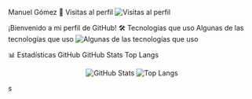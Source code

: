 Manuel Gómez 👋
Visitas al perfil
![Visitas al perfil](https://komarev.com/ghpvc/?username=manuelgomez04&color=red)

¡Bienvenido a mi perfil de GitHub!
🛠 Tecnologías que uso
Algunas de las tecnologías que uso
 <img src="https://i.imgur.com/kzgSUIV.png" alt="Algunas de las tecnologías que uso" width=auto/>

📊 Estadísticas GitHub
GitHub Stats Top Langs
<p align="center">
  <img src="https://github-readme-stats.vercel.app/api?username=manuelgomez04&show_icons=true&theme=radical" alt="GitHub Stats"/>
  <img src="https://github-readme-stats.vercel.app/api/top-langs/?username=manuelgomez04&layout=compact&theme=radical" alt="Top Langs"/>
</p>s
